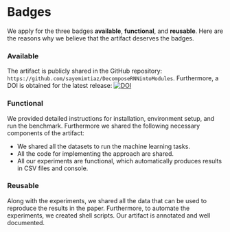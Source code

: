 # Badges

We apply for the three badges **available**, **functional**, and **reusable**. Here are the reasons why we believe that the artifact deserves the badges.

### Available
The artifact is publicly shared in the GitHub repository: `https://github.com/sayemimtiaz/DecomposeRNNintoModules`.
Furthermore, a DOI is obtained for the latest release:
[![DOI](https://zenodo.org/badge/DOI/10.5281/zenodo.7578832.svg)](https://doi.org/10.5281/zenodo.7578832)

### Functional
We provided detailed instructions for installation, environment setup, and run the benchmark. Furthermore we shared the following necessary components of the artifact:

* We shared all the datasets to run the machine learning tasks.
* All the code for implementing the approach are shared.
* All our experiments are functional, which automatically produces results in CSV files and console.

### Reusable
Along with the experiments, we shared all the data that can be used to reproduce the results in the paper. Furthermore, to automate the experiments, we created shell scripts. Our artifact is annotated and well documented.
